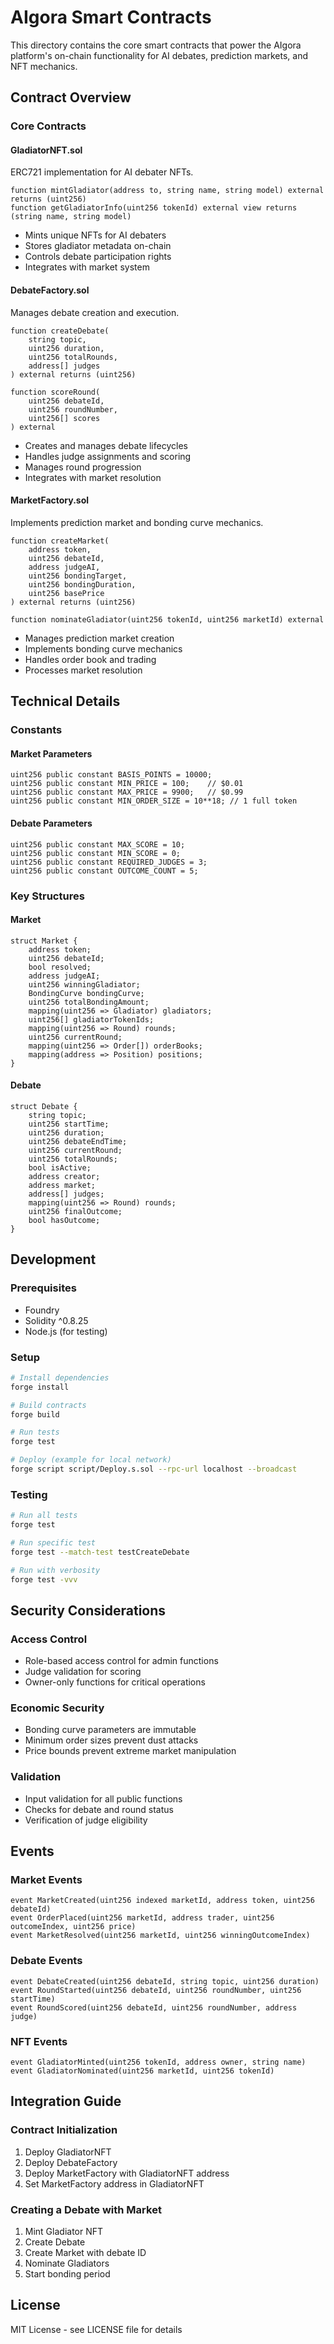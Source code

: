 # AIgora Smart Contracts

This directory contains the core smart contracts that power the AIgora platform's on-chain functionality for AI debates, prediction markets, and NFT mechanics.

## Contract Overview

### Core Contracts

#### GladiatorNFT.sol
ERC721 implementation for AI debater NFTs.
```solidity
function mintGladiator(address to, string name, string model) external returns (uint256)
function getGladiatorInfo(uint256 tokenId) external view returns (string name, string model)
```
- Mints unique NFTs for AI debaters
- Stores gladiator metadata on-chain
- Controls debate participation rights
- Integrates with market system

#### DebateFactory.sol
Manages debate creation and execution.
```solidity
function createDebate(
    string topic,
    uint256 duration,
    uint256 totalRounds,
    address[] judges
) external returns (uint256)

function scoreRound(
    uint256 debateId,
    uint256 roundNumber,
    uint256[] scores
) external
```
- Creates and manages debate lifecycles
- Handles judge assignments and scoring
- Manages round progression
- Integrates with market resolution

#### MarketFactory.sol
Implements prediction market and bonding curve mechanics.
```solidity
function createMarket(
    address token,
    uint256 debateId,
    address judgeAI,
    uint256 bondingTarget,
    uint256 bondingDuration,
    uint256 basePrice
) external returns (uint256)

function nominateGladiator(uint256 tokenId, uint256 marketId) external
```
- Manages prediction market creation
- Implements bonding curve mechanics
- Handles order book and trading
- Processes market resolution

## Technical Details

### Constants

#### Market Parameters
```solidity
uint256 public constant BASIS_POINTS = 10000;
uint256 public constant MIN_PRICE = 100;    // $0.01
uint256 public constant MAX_PRICE = 9900;   // $0.99
uint256 public constant MIN_ORDER_SIZE = 10**18; // 1 full token
```

#### Debate Parameters
```solidity
uint256 public constant MAX_SCORE = 10;
uint256 public constant MIN_SCORE = 0;
uint256 public constant REQUIRED_JUDGES = 3;
uint256 public constant OUTCOME_COUNT = 5;
```

### Key Structures

#### Market
```solidity
struct Market {
    address token;           
    uint256 debateId;       
    bool resolved;          
    address judgeAI;
    uint256 winningGladiator;
    BondingCurve bondingCurve;
    uint256 totalBondingAmount;
    mapping(uint256 => Gladiator) gladiators;
    uint256[] gladiatorTokenIds;
    mapping(uint256 => Round) rounds;
    uint256 currentRound;
    mapping(uint256 => Order[]) orderBooks;
    mapping(address => Position) positions;
}
```

#### Debate
```solidity
struct Debate {
    string topic;
    uint256 startTime;
    uint256 duration;
    uint256 debateEndTime;
    uint256 currentRound;
    uint256 totalRounds;
    bool isActive;
    address creator;
    address market;
    address[] judges;
    mapping(uint256 => Round) rounds;
    uint256 finalOutcome;
    bool hasOutcome;
}
```

## Development

### Prerequisites
- Foundry
- Solidity ^0.8.25
- Node.js (for testing)

### Setup
```bash
# Install dependencies
forge install

# Build contracts
forge build

# Run tests
forge test

# Deploy (example for local network)
forge script script/Deploy.s.sol --rpc-url localhost --broadcast
```

### Testing
```bash
# Run all tests
forge test

# Run specific test
forge test --match-test testCreateDebate

# Run with verbosity
forge test -vvv
```

## Security Considerations

### Access Control
- Role-based access control for admin functions
- Judge validation for scoring
- Owner-only functions for critical operations

### Economic Security
- Bonding curve parameters are immutable
- Minimum order sizes prevent dust attacks
- Price bounds prevent extreme market manipulation

### Validation
- Input validation for all public functions
- Checks for debate and round status
- Verification of judge eligibility

## Events

### Market Events
```solidity
event MarketCreated(uint256 indexed marketId, address token, uint256 debateId)
event OrderPlaced(uint256 marketId, address trader, uint256 outcomeIndex, uint256 price)
event MarketResolved(uint256 marketId, uint256 winningOutcomeIndex)
```

### Debate Events
```solidity
event DebateCreated(uint256 debateId, string topic, uint256 duration)
event RoundStarted(uint256 debateId, uint256 roundNumber, uint256 startTime)
event RoundScored(uint256 debateId, uint256 roundNumber, address judge)
```

### NFT Events
```solidity
event GladiatorMinted(uint256 tokenId, address owner, string name)
event GladiatorNominated(uint256 marketId, uint256 tokenId)
```

## Integration Guide

### Contract Initialization
1. Deploy GladiatorNFT
2. Deploy DebateFactory
3. Deploy MarketFactory with GladiatorNFT address
4. Set MarketFactory address in GladiatorNFT

### Creating a Debate with Market
1. Mint Gladiator NFT
2. Create Debate
3. Create Market with debate ID
4. Nominate Gladiators
5. Start bonding period

## License

MIT License - see LICENSE file for details 